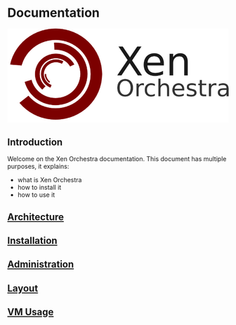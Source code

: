 # Documentation

![](./assets/xo2.png)

## Introduction

Welcome on the Xen Orchestra documentation. This document has multiple purposes, it explains:
- what is Xen Orchestra
- how to install it
- how to use it

## [Architecture](./architecture/README.md)

## [Installation](./installation/README.md)

## [Administration](./administration/README.md)

## [Layout](./layout/README.md)

## [VM Usage](./vm/README.md)

<!--  

This is what's left to do

### Hosts

#### Life-cycle

#### Memory Map

#### Edit host characteristics

#### Restart tool-stack

#### Remove from pool

#### Host console

#### Attached storage repository

#### Network (interface) management

#### Pending tasks

#### Logs

### Storage repositories

#### Edit SR characteristics

#### VDI Map

#### Virtual disks management

##### Rescan the repository

#### Connected hosts

#### Logs

### Pools

#### Edit pool characteristics

#### Hosts list

#### Shared SR list

#### Logs

## Troubleshooting

### Connection between XO-server and XO-web

### Consoles

#### With HTTPS

#### Behind a NAT or a firewall

## How to contribute

### Report bugs

### Fork us!
-->
